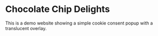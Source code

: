 # Chocolate Chip Delights
This is a demo website showing a simple cookie consent popup with a translucent overlay.
